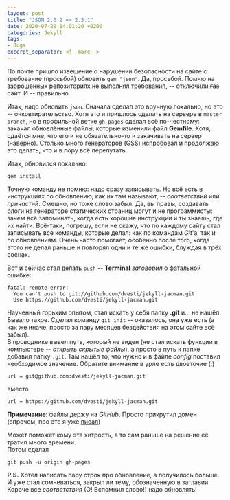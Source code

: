 ```yaml
---
layout: post  
title: "JSON 2.0.2 => 2.3.1"  
date: 2020-07-29 14:01:20 +0200
categories: Jekyll
tags: 
- Bugs
excerpt_separator: <!--more-->
---
```


По почте пришло извещение о нарушении безопасности на сайте с требование (просьбой) обновить `gem "json"`. Да, просьбой. Помню на заброшенных репозиториях не выполнял требования, -- отключили ~~газ~~ сайт. И -- правильно.

Итак, надо обновить `json`. Сначала сделал это вручную локально, но это -- очковтирательство. Хотя это и пришлось сделать на сервере в `master branch`, но в профильной ветке `gh-pages` сделал всё по-честному: закачал обновлённые файлы, которые изменили файл **Gemfile**. Хотя, сдаётся мне, что его и не обязательно-то и закачивать на сервер (наверно). Столько много генераторов (GSS) испробовал и продолжаю это делать, что и в пору всё перепутать.
<!--more-->
Итак, обновился локально:

```
gem install
```
Точную команду не помню: надо сразу записывать. Но всё есть в инструкциях по обновлению, как их там называют, -- *соответствий* или *причастий*. Смешно, но тоже слово забыл. Да, вы правы, создавать блоги на генераторе статических страниц могут и не программисты: зачем всё запоминать, когда есть хорошие инструкции и ты знаешь, где их найти. Всё-таки, погрешу, если не скажу, что по каждому сайту стал записывать все команды, которые делал: как по командам *Git*'a, так и по обновлениям. Очень часто помогает, особенно после того, когда этого не делал раньше и повторял одни и те же ошибки, блуждая в трёх соснах.  

Вот и сейчас стал делать `push` -- **Terminal** *заговорил* о фатальной ошибке:

```
fatal: remote error: 
  You can't push to git://github.com/dvesti/jekyll-jacman.git   
  Use https://github.com/dvesti/jekyll-jacman.git
```

Наученный горьким опытом, стал искать у себя папку **.git** и... не нашёл. Бывало такое. Сделал команду `git init` -- оказалось, она уже есть (а как же иначе, просто за пару месяцев бездействия на этом сайте всё забыл).  
В проводнике вывел путь, который не виден (не стал искать функции в компьютере -- *открыть скрытые файлы*), а просто в путь к папке добавил папку `.git`. Там нашёл то, что нужно и в файле *config* поставил необходимое значение. Обратите внимание в урле есть двоеточие (:)

```
url = git@github.com:dvesti/jekyll-jacman.git
```

вместо

```
url = https://github.com/dvesti/jekyll-jacman.git
```

__Примечание__: файлы держу на *GitHub*. Просто прикрутил домен (впрочем, про это я уже [писал](https://tallinna.ru/web/2020/05/17/domen-tallinna-ru/))

Может поможет кому эта хитрость, а то сам раньше на решение её тратил много времени.  
Потом сделал

```
git push -u origin gh-pages
```

**P.S.** Хотел написать пару строк про обновление, а получилось больше. И уже стал сомневаться, закрыл ли тему, обозначенную в заглавии. Короче все *соответствия* (О! Вспомнил слово!) надо обновлять!
